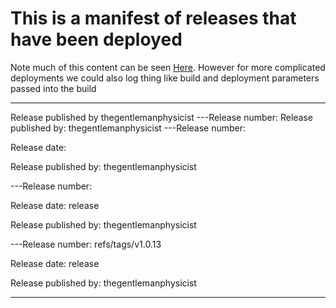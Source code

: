 # This is a manifest of releases that have been deployed

Note much of this content can be seen [Here](https://github.com/thegentlemanphysicist/code_challenge_2021/releases).  However for more complicated deployments we could also log thing like build and deployment parameters passed into the build

---
Release published by  thegentlemanphysicist
---Release number: 
Release published by:  thegentlemanphysicist
---Release number: 

Release date: 

Release published by:  thegentlemanphysicist

---Release number: 

Release date: release

Release published by:  thegentlemanphysicist

---Release number: refs/tags/v1.0.13

Release date: release

Release published by:  thegentlemanphysicist

---